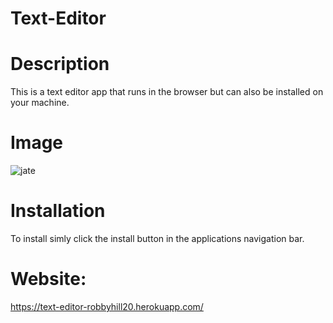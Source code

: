 # Text-Editor

# Description 
This is a text editor app that runs in the browser but can also be installed on your machine. 
# Image
![jate](https://user-images.githubusercontent.com/88348635/157116657-d481b8fb-be3e-47f0-803e-557bc9ddfeb4.jpg)

# Installation 
To install simly click the install button in the applications navigation bar. 

# Website: 
https://text-editor-robbyhill20.herokuapp.com/
